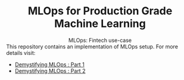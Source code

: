 <div align="center">
<h1>MLOps for Production Grade Machine Learning</h1>
MLOps: Fintech use-case
</div>
This repository contains an implementation of MLOps setup. For more details visit:

 - [Demystifying MLOps : Part 1](#)
 - [Demystifying MLOps : Part 2](#)





<!--stackedit_data:
eyJoaXN0b3J5IjpbLTYxOTY4MjQ5NywtNzQwNTM2MDM4LC04MT
I2MjIyNzhdfQ==
-->